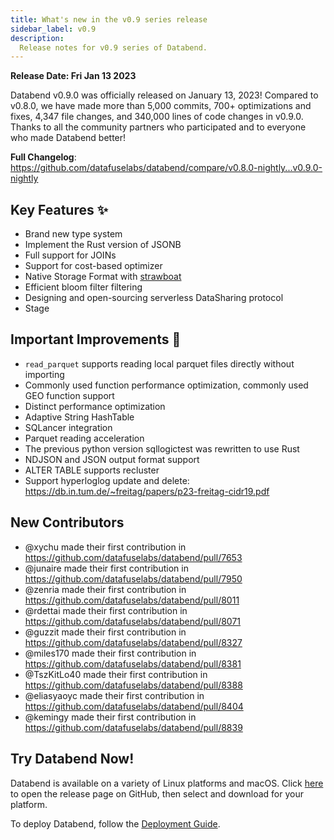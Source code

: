 ```yaml
---
title: What's new in the v0.9 series release
sidebar_label: v0.9
description:
  Release notes for v0.9 series of Databend.
---
```


**Release Date: Fri Jan 13 2023**

Databend v0.9.0 was officially released on January 13, 2023! Compared to v0.8.0, we have made more than 5,000 commits, 700+ optimizations and fixes, 4,347 file changes, and 340,000 lines of code changes in v0.9.0. Thanks to all the community partners who participated and to everyone who made Databend better!

**Full Changelog**: https://github.com/datafuselabs/databend/compare/v0.8.0-nightly...v0.9.0-nightly

## Key Features :sparkles:

- Brand new type system
- Implement the Rust version of JSONB
- Full support for JOINs
- Support for cost-based optimizer
- Native Storage Format with [strawboat](https://github.com/sundy-li/strawboat)
- Efficient bloom filter filtering
- Designing and open-sourcing serverless DataSharing protocol
- Stage

## Important Improvements :tada:

- `read_parquet` supports reading local parquet files directly without importing
- Commonly used function performance optimization, commonly used GEO function support
- Distinct performance optimization
- Adaptive String HashTable
- SQLancer integration
- Parquet reading acceleration
- The previous python version sqllogictest was rewritten to use Rust
- NDJSON and JSON output format support
- ALTER TABLE supports recluster
- Support hyperloglog update and delete: https://db.in.tum.de/~freitag/papers/p23-freitag-cidr19.pdf

## New Contributors

* @xychu made their first contribution in https://github.com/datafuselabs/databend/pull/7653
* @junaire made their first contribution in https://github.com/datafuselabs/databend/pull/7950
* @zenria made their first contribution in https://github.com/datafuselabs/databend/pull/8011
* @rdettai made their first contribution in https://github.com/datafuselabs/databend/pull/8071
* @guzzit made their first contribution in https://github.com/datafuselabs/databend/pull/8327
* @miles170 made their first contribution in https://github.com/datafuselabs/databend/pull/8381
* @TszKitLo40 made their first contribution in https://github.com/datafuselabs/databend/pull/8388
* @eliasyaoyc made their first contribution in https://github.com/datafuselabs/databend/pull/8404
* @kemingy made their first contribution in https://github.com/datafuselabs/databend/pull/8839

## Try Databend Now!

Databend is available on a variety of Linux platforms and macOS. Click [here](https://github.com/datafuselabs/databend/releases/tag/v0.9.0-nightly) to open the release page on GitHub, then select and download for your platform.

To deploy Databend, follow the [Deployment Guide](/doc/deploy).
